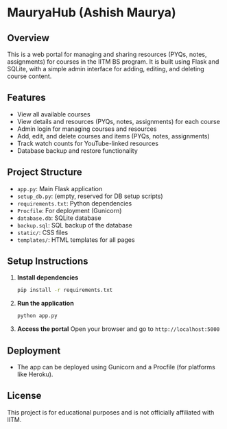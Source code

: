 # MauryaHub (Ashish Maurya)

## Overview

This is a web portal for managing and sharing resources (PYQs, notes, assignments) for courses in the IITM BS program. It is built using Flask and SQLite, with a simple admin interface for adding, editing, and deleting course content.

## Features

- View all available courses
- View details and resources (PYQs, notes, assignments) for each course
- Admin login for managing courses and resources
- Add, edit, and delete courses and items (PYQs, notes, assignments)
- Track watch counts for YouTube-linked resources
- Database backup and restore functionality

## Project Structure

- `app.py`: Main Flask application
- `setup_db.py`: (empty, reserved for DB setup scripts)
- `requirements.txt`: Python dependencies
- `Procfile`: For deployment (Gunicorn)
- `database.db`: SQLite database
- `backup.sql`: SQL backup of the database
- `static/`: CSS files
- `templates/`: HTML templates for all pages

## Setup Instructions

1. **Install dependencies**
   ```bash
   pip install -r requirements.txt
   ```
2. **Run the application**
   ```bash
   python app.py
   ```
3. **Access the portal**
   Open your browser and go to `http://localhost:5000`



## Deployment

- The app can be deployed using Gunicorn and a Procfile (for platforms like Heroku).

## License

This project is for educational purposes and is not officially affiliated with IITM.
